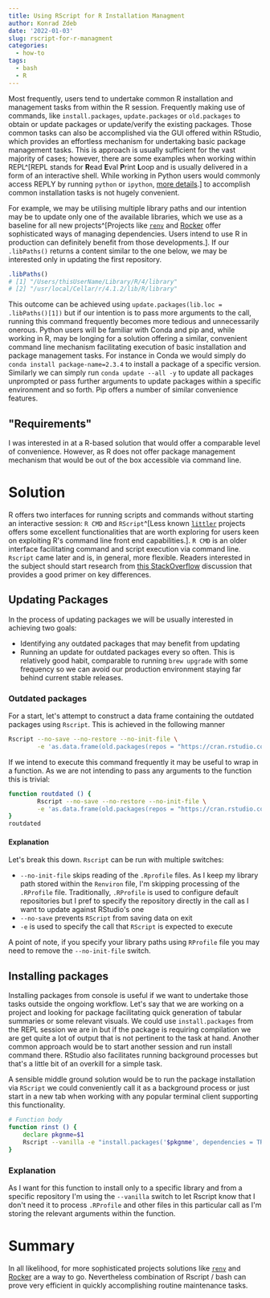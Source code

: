 ```yaml
---
title: Using RScript for R Installation Managment
author: Konrad Zdeb
date: '2022-01-03'
slug: rscript-for-r-managment
categories:
  - how-to
tags:
  - bash
  - R
---
```


Most frequently, users tend to undertake common R installation and management tasks from within the R session. Frequently making use of commands, like `install.packages`, `update.packages` or `old.packages` to obtain or update packages or update/verify the existing packages. Those common tasks can also be  accomplished via the GUI offered within RStudio, which provides an effortless mechanism for undertaking basic package management tasks. This is approach is usually sufficient for the vast majority of cases; however, there are some examples when working within REPL^[REPL stands for **R**ead **E**val **P**rint **L**oop and is usually delivered in a form of an interactive shell. While working in Python users would commonly access REPLY by running `python` or `ipython`, [more details](https://pythonprogramminglanguage.com/repl/).] to accomplish common installation tasks is not hugely convenient.

For example, we may be utilising multiple library paths and our intention may be to update only one of the available libraries, which we use as a baseline for all new projects^[Projects like [`renv`](https://rstudio.github.io/renv/) and [Rocker](https://www.rocker-project.org) offer sophisticated ways of managing dependencies. Users intend to use R in production can definitely benefit from those developments.]. If our `.libPaths()` returns a content similar to the one below, we may be interested only in updating the first repository.


``` r
.libPaths()
# [1] "/Users/thisUserName/Library/R/4/library"
# [2] "/usr/local/Cellar/r/4.1.2/lib/R/library"
```

This outcome can be achieved using `update.packages(lib.loc =  .libPaths()[1])` but if our intention is to pass more arguments to the call, running this command frequently becomes more tedious and unnecessarily onerous. Python users will be familiar with Conda and pip and, while working in R, may be longing for a solution offering a similar, convenient command line mechanism facilitating execution of basic installation and package management tasks. For instance in Conda we would simply do `conda install package-name=2.3.4` to install a package of a specific version. Similarly we can simply run `conda update --all -y` to update all packages unprompted or pass further arguments to update packages within a specific environment and so forth. Pip offers a number of similar convenience features.

## "Requirements"

I was interested in at a R-based solution that would offer a comparable level of convenience. However, as R does not offer package management mechanism that would be out of the box accessible via command line. 

# Solution

R offers two interfaces for running scripts and commands without starting an interactive session: `R CMD` and `RScript`^[Less known [`littler`](http://dirk.eddelbuettel.com/code/littler.html) projects offers some excellent functionalities that are worth exploring for users keen on exploiting R's command line front end capabilities.]. `R CMD` is an older interface facilitating command and script execution via command line. `Rscript` came later and is, in general, more flexible. Readers interested in the subject should start research from [this StackOverflow](https://stackoverflow.com/q/21969145/1655567) discussion that provides a good primer on key differences.

## Updating Packages

In the process of updating packages we will be usually interested in achieving two goals:

* Identifying any outdated packages that may benefit from updating
* Running an update for outdated packages every so often. This is relatively good habit, comparable to running `brew upgrade` with some frequency so we can avoid our production environment staying far behind current stable releases.

### Outdated packages

For a start, let's attempt to construct a data frame containing the outdated packages using `Rscript`. This is achieved in the following manner


``` bash
Rscript --no-save --no-restore --no-init-file \
        -e 'as.data.frame(old.packages(repos = "https://cran.rstudio.com"))[,-c(1,6)]'
```

If we intend to execute this command frequently it may be useful to wrap in a function. As we are not intending to pass any arguments to the function this is trivial:


``` bash
function routdated () {
        Rscript --no-save --no-restore --no-init-file \
        -e 'as.data.frame(old.packages(repos = "https://cran.rstudio.com"))[,-c(1,6)]'
}
routdated
```


#### Explanation

Let's break this down. `Rscript` can be run with multiple switches:

* `--no-init-file` skips reading of the `.Rprofile` files. As I keep my library path stored within the `Renviron` file, I'm skipping processing of the `.RProfile` file. Traditionally, `.RProfile` is used to configure default repositories but I pref to specify the repository directly in the call as I want to update against RStudio's one
* `--no-save` prevents `RScript` from saving data on exit
* `-e` is used to specify the call that `RScript` is expected to execute

A point of note, if you specify your library paths using `RProfile` file you may need to remove the `--no-init-file` switch.

## Installing packages

Installing packages from console is useful if we want to undertake those tasks outside the ongoing workflow. Let's say that we are working on a project and looking for package facilitating quick generation of tabular summaries or some relevant visuals. We could use `install.packages` from the REPL session we are in but if the package is requiring compilation we are get quite a lot of output that is not pertinent to the task at hand. Another common approach would be to start another session and run install command there. RStudio also facilitates running background processes but that's a little bit of an overkill for a simple task.

A sensible middle ground solution would be to run the package installation via `RScript` we could conveniently call it as a background process or just start in a new tab when working with any popular terminal client supporting this functionality. 


``` bash
# Function body
function rinst () {
	declare pkgnme=$1
	Rscript --vanilla -e "install.packages('$pkgnme', dependencies = TRUE, repos = 'https://cloud.r-project.org/', lib = '/Users/konrad/Library/R/4/library')"
}
```

### Explanation

As I want for this function to install only to a specific library and from a specific repository I'm using the `--vanilla` switch to let Rscript know that I don't need it to process `.RProfile` and other files in this particular call as I'm storing the relevant arguments within the function.

# Summary

In all likelihood, for more sophisticated projects solutions like [`renv`](https://rstudio.github.io/renv/) and [Rocker](https://www.rocker-project.org) are a way to go. Nevertheless combination of Rscript / bash can prove very efficient in quickly accomplishing routine maintenance tasks. 
